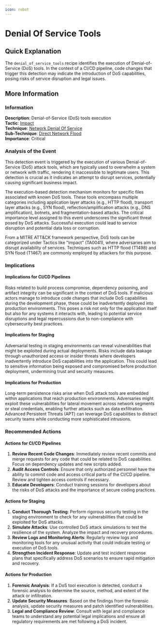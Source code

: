```yaml
---
icon: robot
---
```


# Denial Of Service Tools

## Quick Explanation

The `denial_of_service_tools` recipe identifies the execution of Denial-of-Service (DoS) tools. In the context of a CI/CD pipeline, code changes that trigger this detection may indicate the introduction of DoS capabilities, posing risks of service disruption and legal issues.

## More Information

### Information

**Description**: Denial-of-Service (DoS) tools execution\
**Tactic**: [Impact](https://jibril.garnet.ai/mitre/mitre/ta0040)\
**Technique**: [Network Denial Of Service](https://jibril.garnet.ai/mitre/mitre/ta0040/t1498)\
**Sub-Technique**: [Direct Network Flood](https://jibril.garnet.ai/mitre/mitre/ta0040/t1498/t1498.001)\
**Importance**: Critical

### Analysis of the Event

This detection event is triggered by the execution of various Denial-of-Service (DoS) attack tools, which are typically used to overwhelm a system or network with traffic, rendering it inaccessible to legitimate users. This detection is crucial as it indicates an attempt to disrupt services, potentially causing significant business impact.

The execution-based detection mechanism monitors for specific files associated with known DoS tools. These tools encompass multiple categories including application layer attacks (e.g., HTTP flood), transport layer attacks (e.g., SYN flood), reflection/amplification attacks (e.g., DNS amplification), botnets, and fragmentation-based attacks. The critical importance level assigned to this event underscores the significant threat posed by DoS attacks. Successful execution could lead to service disruption and potential data loss or corruption.

From a MITRE ATT\&CK framework perspective, DoS tools can be categorized under Tactics like "Impact" (TA0041), where adversaries aim to disrupt availability of services. Techniques such as HTTP flood (T1498) and SYN flood (T1467) are commonly employed by attackers for this purpose.

### Implications

#### Implications for CI/CD Pipelines

Risks related to build process compromise, dependency poisoning, and artifact integrity can be significant in the context of DoS tools. If malicious actors manage to introduce code changes that include DoS capabilities during the development phase, these could be inadvertently deployed into production environments. This poses a risk not only for the application itself but also for any systems it interacts with, leading to potential service disruptions and legal repercussions due to non-compliance with cybersecurity best practices.

#### Implications for Staging

Adversarial testing in staging environments can reveal vulnerabilities that might be exploited during actual deployments. Risks include data leakage through unauthorized access or insider threats where developers inadvertently introduce DoS capabilities into the application. This could lead to sensitive information being exposed and compromised before production deployment, undermining trust and security measures.

#### Implications for Production

Long-term persistence risks arise when DoS attack tools are embedded within applications that reach production environments. Adversaries might exploit these vulnerabilities for lateral movement across network segments or steal credentials, enabling further attacks such as data exfiltration. Advanced Persistent Threats (APT) can leverage DoS capabilities to distract security teams while conducting more sophisticated intrusions.

### Recommended Actions

#### Actions for CI/CD Pipelines

1. **Review Recent Code Changes**: Immediately review recent commits and merge requests for any code that could be related to DoS capabilities. Focus on dependency updates and new scripts added.
2. **Audit Access Controls**: Ensure that only authorized personnel have the ability to commit code and access critical parts of the CI/CD pipeline. Review and tighten access controls if necessary.
3. **Educate Developers**: Conduct training sessions for developers about the risks of DoS attacks and the importance of secure coding practices.

#### Actions for Staging

1. **Conduct Thorough Testing**: Perform rigorous security testing in the staging environment to check for any vulnerabilities that could be exploited for DoS attacks.
2. **Simulate Attacks**: Use controlled DoS attack simulations to test the resilience of the system. Analyze the impact and recovery procedures.
3. **Review Logs and Monitoring Alerts**: Regularly review logs and monitoring tools for any unusual activity that could indicate testing or execution of DoS tools.
4. **Strengthen Incident Response**: Update and test incident response plans that specifically address DoS scenarios to ensure rapid mitigation and recovery.

#### Actions for Production

1. **Forensic Analysis**: If a DoS tool execution is detected, conduct a forensic analysis to determine the source, method, and extent of the attack or infiltration.
2. **Update Security Measures**: Based on the findings from the forensic analysis, update security measures and patch identified vulnerabilities.
3. **Legal and Compliance Review**: Consult with legal and compliance teams to understand any potential legal implications and ensure all regulatory requirements are met following a DoS incident.
